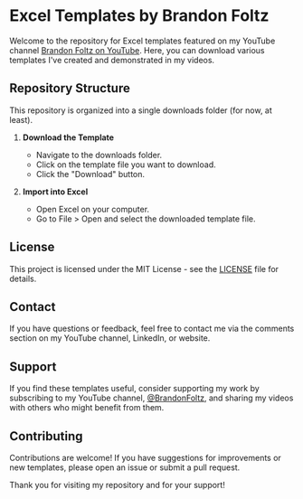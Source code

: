 # Excel Templates by Brandon Foltz

Welcome to the repository for Excel templates featured on my YouTube channel [Brandon Foltz on YouTube](https://www.youtube.com/@BrandonFoltz). Here, you can download various templates I've created and demonstrated in my videos.

## Repository Structure

This repository is organized into a single downloads folder (for now, at least).

1. **Download the Template**
   - Navigate to the downloads folder.
   - Click on the template file you want to download.
   - Click the "Download" button.

2. **Import into Excel**
   - Open Excel on your computer.
   - Go to File > Open and select the downloaded template file.

## License

This project is licensed under the MIT License - see the [LICENSE](LICENSE) file for details.

## Contact

If you have questions or feedback, feel free to contact me via the comments section on my YouTube channel, LinkedIn, or website.

## Support

If you find these templates useful, consider supporting my work by subscribing to my YouTube channel, [@BrandonFoltz](https://www.youtube.com/@BrandonFoltz), and sharing my videos with others who might benefit from them.

## Contributing

Contributions are welcome! If you have suggestions for improvements or new templates, please open an issue or submit a pull request.

Thank you for visiting my repository and for your support!

